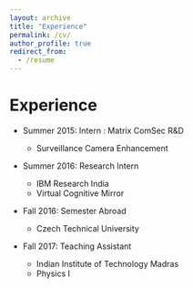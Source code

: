 ```yaml
---
layout: archive
title: "Experience"
permalink: /cv/
author_profile: true
redirect_from:
  - /resume
---
```


Experience
======
* Summer 2015: Intern
:  Matrix ComSec R&D
  * Surveillance Camera Enhancement

* Summer 2016: Research Intern
  * IBM Research India
  * Virtual Cognitive Mirror
  
* Fall 2016: Semester Abroad
  * Czech Technical University

* Fall 2017: Teaching Assistant
  * Indian Institute of Technology Madras
  * Physics I
  
